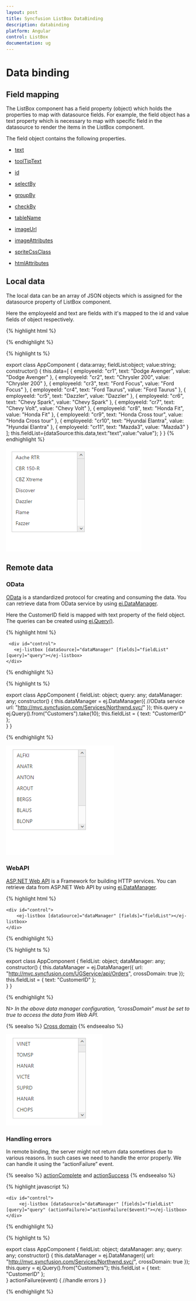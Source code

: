 ```yaml
---
layout: post
title: Syncfusion ListBox DataBinding
description: databinding
platform: Angular
control: ListBox
documentation: ug
---
```


# Data binding

## Field mapping

The ListBox component has a field property (object) which holds the properties to map with datasource fields. For example, the field object has a text property which is necessary to map with specific field in the datasource to render the items in the ListBox component.

The field object contains the following properties.

* [text](http://help.syncfusion.com/js/api/ejlistbox#members:fields)

* [toolTipText](http://helpjs.syncfusion.com/js/api/ejlistbox#members:fields)

* [id](http://help.syncfusion.com/js/api/ejlistbox#members:fields)

* [selectBy](http://help.syncfusion.com/js/api/ejlistbox#members:fields)

* [groupBy](http://help.syncfusion.com/js/api/ejlistbox#members:fields)

* [checkBy](http://help.syncfusion.com/js/api/ejlistbox#members:fields)

* [tableName](http://help.syncfusion.com/js/api/ejlistbox#members:fields)

* [imageUrl](http://help.syncfusion.com/js/api/ejlistbox#members:fields)

* [imageAttributes](http://help.syncfusion.com/js/api/ejlistbox#members:fields)

* [spriteCssClass](http://help.syncfusion.com/js/api/ejlistbox#members:fields)

* [htmlAttributes](http://help.syncfusion.com/js/api/ejlistbox#members:fields)

## Local data

The local data can be an array of JSON objects which is assigned for the datasource property of ListBox component.

Here the employeeId and text are fields with it's mapped to the id and value fields of object respectively.

{% highlight html %}

   <div id="control">
       <ej-listbox [dataSource]="data" [fields]="fieldList"></ej-listbox>
    </div>

{% endhighlight %}

{% highlight ts %}

export class AppComponent {
    data:array;
    fieldList:object;
    value:string;
    constructor() {
    this.data=[
        { employeeId: "cr1", text: "Dodge Avenger", value: "Dodge Avenger" },
        { employeeId: "cr2", text: "Chrysler 200", value: "Chrysler 200" },
        { employeeId: "cr3", text: "Ford Focus", value: "Ford Focus" },
        { employeeId: "cr4", text: "Ford Taurus", value: "Ford Taurus" },
        { employeeId: "cr5", text: "Dazzler", value: "Dazzler" },
        { employeeId: "cr6", text: "Chevy Spark", value: "Chevy Spark" },
        { employeeId: "cr7", text: "Chevy Volt", value: "Chevy Volt" },
        { employeeId: "cr8", text: "Honda Fit", value: "Honda Fit" },
        { employeeId: "cr9", text: "Honda Cross tour", value: "Honda Cross tour" },
        { employeeId: "cr10", text: "Hyundai Elantra", value: "Hyundai Elantra" },
        { employeeId: "cr11", text: "Mazda3", value: "Mazda3" }
    ];
    this.fieldList={dataSource:this.data,text:"text",value:"value"};
    }
}
{% endhighlight %}

![FieldSetting Listbox](Databinding_images\Databinding_img1.png)

## Remote data

### OData

[OData](http://helpjs.syncfusion.com/js/datamanager/data-binding) is a standardized protocol for creating and consuming the data. You can retrieve data from OData service by using [ej.DataManager](http://helpjs.syncfusion.com/js/datamanager/getting-started).

Here the CustomerID field is mapped with text property of the field object. The queries can be created using [ej.Query()](http://helpjs.syncfusion.com/js/datamanager/query).

{% highlight html %}

     <div id="control">
       <ej-listbox [dataSource]="dataManager" [fields]="fieldList" [query]="query"></ej-listbox>
    </div>   

{% endhighlight %}

{% highlight ts %}

export class AppComponent {
    fieldList: object;
    query: any;
    dataManager: any;
    constructor() {
        this.dataManager = ej.DataManager({
            //OData service
            url: "http://mvc.syncfusion.com/Services/Northwnd.svc/"
        });
        this.query = ej.Query().from("Customers").take(10);
        this.fieldList = { text: "CustomerID" };       
    }
}

{% endhighlight %}

![Alt text](Databinding_images\Databinding_img2.png)

### WebAPI

[ASP.NET Web API](https://msdn.microsoft.com/en-us/library/hh833994%28v=vs.108%29.aspx) is a Framework for building HTTP services. You can retrieve data from ASP.NET Web API by using [ej.DataManager](http://helpjs.syncfusion.com/js/datamanager/getting-started).

{% highlight html %}

    <div id="control">
        <ej-listbox [dataSource]="dataManager" [fields]="fieldList"></ej-listbox>
    </div>   

{% endhighlight %}

{% highlight ts %}

 export class AppComponent {
    fieldList: object;
    dataManager: any;
    constructor() {
        this.dataManager = ej.DataManager({
            url: "http://mvc.syncfusion.com/UGService/api/Orders",
            crossDomain: true
        });
        this.fieldList = { text: "CustomerID" };       
    }
}

{% endhighlight %}

N> _In the above data manager configuration, “crossDomain” must be set to true to access the data from Web API._

 {% seealso %} [Cross domain](http://help.syncfusion.com/js/grid/data-binding) {% endseealso %}

![Alt text](Databinding_images\Databinding_img3.png)

### Handling errors

 In remote binding, the server might not return data sometimes due to various reasons. In such cases we need to handle the error properly. We can handle it using the “actionFailure” event. 

{% seealso %} [actionComplete](http://help.syncfusion.com/js/api/ejlistbox#events:actioncomplete) and [actionSuccess](http://help.syncfusion.com/js/api/ejlistbox#events:actionsuccess) {% endseealso %}

{% highlight javascript %}

    <div id="control">
         <ej-listbox [dataSource]="dataManager" [fields]="fieldList" [query]="query" (actionFailure)="actionFailure($event)"></ej-listbox>   
    </div>

{% endhighlight %}

{% highlight ts %}

export class AppComponent {
    fieldList: object;
    dataManager: any;
    query: any;
    constructor() {
        this.dataManager = ej.DataManager({
            url: "http://mvc.syncfusion.com/Services/Northwnd.svc/",
            crossDomain: true
        });
        this.query = ej.Query().from("Customers");
        this.fieldList = { text: "CustomerID" };       
    }
    actionFailure(event) {
         //handle errors
    }
}

{% endhighlight %}












